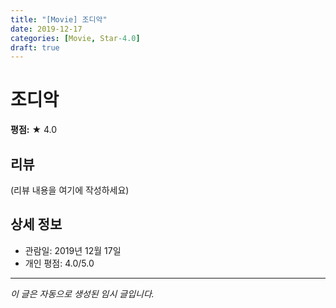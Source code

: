 ```yaml
---
title: "[Movie] 조디악"
date: 2019-12-17
categories: [Movie, Star-4.0]
draft: true
---
```


# 조디악

**평점:** ★ 4.0

## 리뷰

(리뷰 내용을 여기에 작성하세요)

## 상세 정보

- 관람일: 2019년 12월 17일
- 개인 평점: 4.0/5.0

---

*이 글은 자동으로 생성된 임시 글입니다.*
